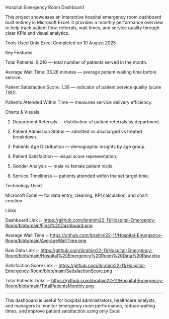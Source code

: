
Hospital Emergency Room Dashboard

This project showcases an interactive hospital emergency room dashboard built entirely in Microsoft Excel. It provides a monthly performance overview to help track patient flow, referrals, wait times, and service quality through clear KPIs and visual analytics.



Tools Used Only Excel Completed on 10 August 2025



Key Features

Total Patients: 9,216 — total number of patients served in the month.

Average Wait Time: 35.26 minutes — average patient waiting time before service.

Patient Satisfaction Score: 1.36 — indicator of patient service quality (scale TBD).

Patients Attended Within Time — measures service delivery efficiency.


Charts & Visuals

1. Department Referrals — distribution of patient referrals by department.


2. Patient Admission Status — admitted vs discharged vs treated breakdown.


3. Patients Age Distribution — demographic insights by age group.


4. Patient Satisfaction — visual score representation.


5. Gender Analysis — male vs female patient visits.


6. Service Timeliness — patients attended within the set target time.



Technology Used

Microsoft Excel — for data entry, cleaning, KPI calculation, and chart creation.


Links



   Dashboard Link :- https://github.com/ibrahim22-11/Hospital-Emergency-Room/blob/main/Final%20Dashboard.png
   



   
   Average Wait Time :- https://github.com/ibrahim22-11/Hospital-Emergency-Room/blob/main/AverageWaitTime.png

   
   


   Raw Data Link :-   https://github.com/ibrahim22-11/Hospital-Emergency-Room/blob/main/Hospital%20Emergency%20Room%20Data%20Raw.xlsx




   Satisfaction Score Link :- https://github.com/ibrahim22-11/Hospital-Emergency-Room/blob/main/SatisfactionScore.png





   Total Patients Links :- https://github.com/ibrahim22-11/Hospital-Emergency-Room/blob/main/TotalPatientsMonthly.png

   

   
   


---

This dashboard is useful for hospital administrators, healthcare analysts, and managers to monitor emergency room performance, reduce waiting times, and improve patient satisfaction using only Excel.
